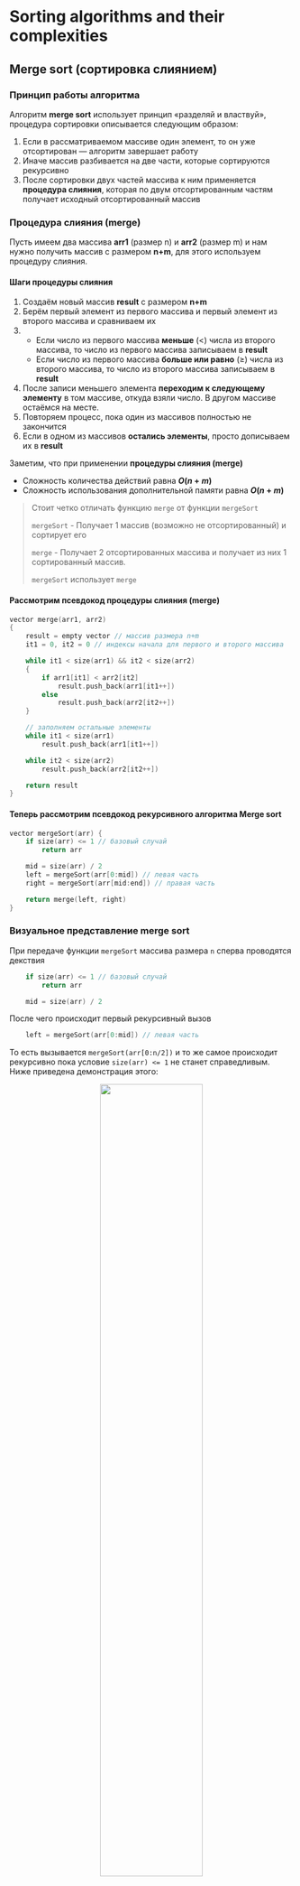 # Sorting algorithms and their complexities

## Merge sort (сортировка слиянием)
### Принцип работы алгоритма
Алгоритм **merge sort** использует принцип «разделяй и властвуй», процедура сортировки описывается следующим образом:
1. Если в рассматриваемом массиве один элемент, то он уже отсортирован — алгоритм завершает работу
2. Иначе массив разбивается на две части, которые сортируются рекурсивно
3. После сортировки двух частей массива к ним применяется **процедура слияния**, которая по двум отсортированным частям получает исходный отсортированный массив

### Процедура слияния (merge)
Пусть имеем два массива **arr1** (размер n) и **arr2** (размер m) и нам нужно получить массив с размером **n+m**, для этого используем процедуру слияния.
#### Шаги процедуры слияния
1. Создаём новый массив **result** с размером **n+m**
2. Берём первый элемент из первого массива и первый элемент из второго массива и сравниваем их
3.
	- Если число из первого массива **меньше** ($<$) числа из второго массива, то число из первого массива записываем в **result**
	- Если число из первого массива **больше или равно** ($\geq$) числа из второго массива, то число из второго массива записываем в **result**
4. После записи меньшего элемента **переходим к следующему элементу** в том массиве, откуда взяли число. В другом массиве остаёмся на месте.
5. Повторяем процесс, пока один из массивов полностью не закончится
6. Если в одном из массивов **остались элементы**, просто дописываем их в **result**

Заметим, что при применении **процедуры слияния (merge)**
- Сложность количества действий  равна **$O(n+m)$**
- Сложность использования дополнительной памяти равна **$O(n+m)$**

> Стоит четко отличать функцию `merge` от функции `mergeSort`
>
> `mergeSort` - Получает 1 массив (возможно не отсортированный) и сортирует его
>
> `merge` - Получает 2 отсортированных массива и получает из них 1 сортированный массив.
>
> `mergeSort` использует `merge`
#### Рассмотрим псевдокод процедуры слияния (merge)
```cpp
vector merge(arr1, arr2)
{
    result = empty vector // массив размера n+m
    it1 = 0, it2 = 0 // индексы начала для первого и второго массива

    while it1 < size(arr1) && it2 < size(arr2)
    {
        if arr1[it1] < arr2[it2]
            result.push_back(arr1[it1++])
        else
            result.push_back(arr2[it2++])
	}

    // заполняем остальные элементы
    while it1 < size(arr1)
        result.push_back(arr1[it1++])

    while it2 < size(arr2)
        result.push_back(arr2[it2++])

    return result
}
```

#### Теперь рассмотрим псевдокод рекурсивного алгоритма Merge sort
```cpp
vector mergeSort(arr) {
    if size(arr) <= 1 // базовый случай
        return arr

    mid = size(arr) / 2
    left = mergeSort(arr[0:mid]) // левая часть
    right = mergeSort(arr[mid:end]) // правая часть

    return merge(left, right)
}

```

### Визуальное представление merge sort

При передаче функции `mergeSort` массива размера `n` сперва проводятся декствия

```cpp
    if size(arr) <= 1 // базовый случай
        return arr

    mid = size(arr) / 2
```
После чего происходит первый рекурсивный вызов

```cpp
    left = mergeSort(arr[0:mid]) // левая часть
```
То есть вызывается `mergeSort(arr[0:n/2])` и то же самое происходит рекурсивно пока условие `size(arr) <= 1` не станет справедливым. Ниже приведена демонстрация этого:

<p align="center">
  <img src="https://raw.githubusercontent.com/Alohack/algorithms-course/refs/heads/main/Images/mergeSortInDepth1.jpg" width="60%" />
</p>

Заметим, что в данный момент никакие 2 элемента небыли изменены местами, в массиве `arr` ничего не поменялось.

Как можно видеть, если условие `size(arr) <= 1` было справедливым, то происходит `return`, а возврат происходит на ту строку, откуда была вызвана функция

```cpp
    left = mergeSort(arr[0:mid])
```
после этого сработает строка
```cpp
    right = mergeSort(arr[mid:end]) // правая часть
```
То есть вызовется `mergeSort(arr[1:2]) `
<p align="center">
  <img src="https://raw.githubusercontent.com/Alohack/algorithms-course/refs/heads/main/Images/mergeSortInDepth2.jpg" width="60%" />
</p>

После чего опять же происходит `return` туда, откуда была вызвана функция
```cpp
    right = mergeSort(arr[mid:end]) // правая часть
```
И только после этого произойдет merge и сработает строка

```cpp
    return merge(left, right)
```

то есть будет вызвана функция `merge(arr[0:1], merge[1:2])` и функция вернет результат слияния двух массивов размера 1. То есть будут отсортированы первые 2 элемента в массиве
<p align="center">
  <img src="https://raw.githubusercontent.com/Alohack/algorithms-course/refs/heads/main/Images/mergeSortInDepth3.jpg" width="60%" />
</p>

### Примеры

1. Пример работы mergeSort в виде анимации.

Еще раз обратите свое внимание на то, что сортировка выполняется, когда происходит возвращение в предыдущий рекурсивный вызов.
<p align="center">
  <img src="https://willrosenbaum.com/assets/img/2022f-cosc-311/merge-sort.gif" />
</p>

2. Пример работы mergeSort в случае, когда размер массива не является степенью двойки
<p align="center">
  <img src="https://favtutor.com/resources/images/uploads/mceu_9916660651687944916761.png" />
</p>

3. Еще один пример в виде анимации (кликните, чтобы перейти по ссылке)

[![Video Title](https://i.ytimg.com/vi/ZRPoEKHXTJg/maxresdefault.jpg)](https://youtu.be/ZRPoEKHXTJg?si=QP6TaqoQJPj5lozJ)



### Время работы алгоритма
Чтобы оценить время работы этого алгоритма, составим рекуррентное соотношение, пусть **$T(n)$ - время сортировки массива длины n**.

Чтобы отсортировать массив длины $n$ алгоритм сперва сортирует 2 половины этого массива по отдельности, тратя на каждую из них по $T(\frac{n}{2})$ времени, а далее тратит $O(n)$ шагов на слияния результатов.

Тогда для **merge sort** справедливо равенство
$$T(n) = 2\cdot T(\frac n2) + O(n)$$
$O(n)$ - время, необходимое на то, чтобы слить два массива длины n

Распишем это соотношение:

$$T(n) = 2\cdot T(\frac {n}{2^1}) + O(n)$$
$$T(\frac {n}{2^1}) = 2\cdot T(\frac {n}{2^2}) + O(\frac {n}{2^1})$$
$$T(\frac {n}{2^2}) = 2\cdot T(\frac {n}{2^3}) + O(\frac {n}{2^2})$$
$$\vdots$$
$$T(\frac {n}{2^k}) = 1$$

Получили:

$$\frac {n}{2^k} \leq 1$$
$$2^k \geq n$$
$$k \geq \log_2n$$
А наименьшее целое число, которое больше либо равно $log_2 n$ равно
$$k = \lceil\log_2n\rceil$$

Умножим каждую часть соотношения на соответствующую степень 2, получим:

$$2^0\cdot T(n) = 2^1\cdot T(\frac {n}{2^1}) + O(n)$$
$$2^1\cdot T(\frac {n}{2^1}) = 2^2\cdot T(\frac {n}{2^2}) + O(n)$$
$$2^2\cdot T(\frac {n}{2^2}) = 2^3\cdot T(\frac {n}{2^3}) + O(n)$$
$$\vdots$$
$$2^k\cdot T(\frac {n}{2^k}) = 2^k \leq 2n$$

Сложим все эти равенства, получим:

$$T(n) \leq n \cdot(k+2) = n \cdot (\lceil\log_2n\rceil + 2) = O(n\log n)$$
$O(n\log n)$ $-$ сложность количества действий алгоритма **merge sort**, такую сложность называют линейно-логарифмической (это не только верхняя граница, но и нижняя)


Вопрос читателю: Можно ли оптимизировать данный код, чтобы программа занимала бы меньше памяти?

## Quick sort (быстрая сортировка)
### Принцип работы алгоритма
Алгоритм **quick sort** также использует принцип «разделяй и властвуй», процедура сортировки описывается следующим образом:
1. Если в рассматриваемом массиве один элемент, то он уже отсортирован — алгоритм завершает работу
2. Иначе выбираем **опорный элемент** (pivot)
3. Разделяем массив на две части используя **процедуру разбиения** (partition):
	- первый массив состоит из всех элементов **меньше опорного элемента** (pivot)
	- второй массив состоит из всех элементов **больше или равно опорного элемента** (pivot)
4. Рекурсивно сортируем обе части
5. Объединяем результаты
### Процедура разбиения (partition)
Предположим, у нас есть массив **a[l…r]** (**l** — индекс левого конца массива, **r** — индекс правого конца массива). Процедура разбиения изменяет расположение элементов в массиве так, что элементы слева от некоторого **опорного элемента** (pivot) меньше или равны этому значению, а элементы справа — больше или равны ему.
#### Шаги процедуры разбиения
1. Выбираем **опорный элемент** (pivot)
2. Используем два индекса:
	- **low** индекс левого конца массива (изначально **0**)
	- **high** индекс правого конца массива (изначально **arr.size - 1**)
3. Пока **low** $\leq$ **high**
	- Двигаем **low** вправо, пока не найдём элемент, который **больше опорного элемента** (pivot)
	- Двигаем **high** влево, пока не найдём элемент, который **меньше опорного элемента** (pivot)
	- Если **low** и **high** ещё не пересеклись, меняем местами (swap) найденные элементы
4. Как только индексы **low** и **high** пересекаются, процедура заканчивается.
#### Рассмотрим псевдокод процедуры разбиения (partition)
```cpp
def partition(arr, pivotIndex)
{
    pivot = arr[pivotIndex] // выбираем разделяющий элемент
    low = 0                 // индекс левого конца
    high = arr.size - 1     // индекс правого конца

    while low < high
    {
        // перемещаем левый индекс вправо, пока элемент меньше или равен разделяющему
        while low < high and arr[low] <= pivot
            ++low

        // перемещаем правый индекс влево, пока элемент больше или равен разделяющему
        while low < high and arr[high] >= v
            --high

        // если индексы не пересеклись, меняем элементы местами
        if low < high
        {
            swap(arr[low], arr[high])
            ++low
            --high
        }
    }

    return high // возвращаем новый индекс pivot
    // Можно было бы вернуть и low, так как цикл прекращается когда low == high
}

```

Рассмотрим анимацию partition на примере:

<p align="center">
  <img src="https://www.tutorialspoint.com/data_structures_algorithms/images/quick_sort_partition_animation.gif" />
</p>

#### Теперь рассмотрим псевдокод рекурсивного алгоритма quick sort
```cpp
def quicksort(arr)
{
    // Базовый случай: если подмассив содержит один или менее элементов, он уже отсортирован
    if arr.size() <= 1
        return

    // Выбираем pivot по какому-либо механизму (например самый первый элемент в массиве)
    initialPivotIndex = pivot(arr)

    // вызываем функцию partition, чтобы найти индекс разделяющего элемента
    pivotIndex = partition(arr, initialPivotIndex)

    // рекурсивно сортируем левую часть массива
    quicksort(arr[0 : pivotIndex])

    // рекурсивно сортируем правую часть массива
    quicksort(arr[pivotIndex + 1 : arr.size()])
}

```

#### Рассмотрим пример работы quickSorrt в виде анимации

Тут `pivot` выбирался случайным образом, то есть в этом примере функция `pivot(arr)` каждый раз возвращалa случайный индекс в диапозоне `[0, arr.size)`
<p align="center">
  <img src="https://raw.githubusercontent.com/Alohack/algorithms-course/refs/heads/main/Images/quickSortAnimation.gif" />
</p>

> `quickSort`, в отличае от `mergeSort`, сортирует массив при спуске, а не при возвращении.

### Время работы quickSort в худшем случае
#### Худшее время работы
Рассмотрим случай, когда разбиение массива происходит неравномерно: одна часть содержит **$n−1$** элементов, а другая содержит лишь 1 элемент.

Так как процедура разбиения выполняется за **$Θ(n)$**, для времени работы **$T(n)$** получаем рекуррентное соотношение:

$$
T(n) = T(n-1) + O(n) = \sum_{k=1}^n Θ(k) = Θ\left(\sum_{k=1}^nk\right) = Θ(n^2)
$$

Такой случай возникает, если **опорный элемент** (pivot) каждый раз после **процедуры разбиения** (partition) оказывается либо в начале, либо в конце массива, что делает разбиение неэффективным.
#### Среднее время работы
Среднее время работы алгоритма **quick sort** равно $O(n\log n)$, такой сложности мы достигаем, если **опорный элемент** (pivot) падает на середину (или почти середину) массива.
### Сравнение с bubble sort
Рассмотрим таблицу:

|  Алгоритм   | Сложность в лучшем случае | Сложность в худшем случае |
|:-----------:|:-------------------------:|:-------------------------:|
| Quick sort  |       **$n\log n$**       |         **$n^2$**         |
| Bubble sort |          **$n$**          |         **$n^2$**         |

По данной таблице можно подумать, что bubble sort лучше quick sort, но у quick sort в среднем худший случай случается реже

### Амортизированная сложность
Quick sort амортизированно работает за **$O(n \log n)$**
Bubble sort амортизированно работает за **$O(n^2)$**

Таким образом приходим к следующей таблице
|  Алгоритм   | Сложность в лучшем случае | Сложность в худшем случае |Амортизированная сложность | Дополнительная память |
|:-----------:|:-------------------------:|:-------------------------:|:-------------------------:|:-------------------------:|
| Merge sort  |    **$O(n\log n)$**       |    **$O(n\log n)$**       |      **$O(n\log n)$**     |       **$O(n)$**     |
| Quick sort  |    **$O(n\log n)$**       |      **$O(n^2)$**         |      **$O(n\log n)$**     |       **$O(1)$**     |
| Bubble sort |       **$O(n)$**          |      **$O(n^2)$**         |      **$O(n^2$)**         |      **$O(1)$**         |

## Heap sort (сортировка кучей)
### Принцип работы алгоритма
Алгоритм **Heap Sort** работает через структуру данных **куча** и использует принцип **сортировки выбором**.
Мы будем использовать кучу для того, чтобы в процессе сортировки на каждом шаге извлекать наибольший элемент и ставить его на своё место в отсортированной части массива, процедура сортировки описывается следующим образом:
1. Строим из массива кучу с помощью **make_heap** (сложность $O(n)$)
2. Пока куча не станет пустой делаем **pop_heap** (сложность $O(\log n)$)

Рассмотрим код **heap sort**
```cpp
#include <algorithm> // Для make_heap и pop_heap

void heapSort(std::vector<int> arr)
{
    // Строим пирамиду.
    make_heap(arr.begin(), arr.end()); // О(n)

    // Процесс сортировки
    for (std::size_t i = arr.size(); i > 0; --i) {
        // Функция pop_heap меняет местами arr[0] и arr[i-1]
        // и делает так, чтобы подмассив arr[0:i-1) стал бы heap-ом.
        // Таким образом максимальный элемент подмассива arr[0: i) будет
        // на месте arr[i-1] в конце каждой итерации.
        pop_heap(arr.begin(), arr.begin() + i); //O(logn)
    }
}
```
### Время работы алгоритма
- `make_heap` происходит за **$O(n)$** времени, а `pop_heap` выполняется $n$ раз каждый за $O(\log n)$ времени. Совместив их получаем $O(n + n \log n) = O(n\log n)$
- Сложность использования дополнительной памяти **$O(1)$**
Заметим, недостаток **heap sort**:
На почти отсортированных данных данный алгоритм работает столь же долго, как на несортированных

### Код heap sort
```cpp
#include <vector>
#include <algorithm>

// Функция для построения кучи и сортировки
void heapsort(std::vector<int>& arr) {
    // Преобразуем массив в кучу
    std::make_heap(arr.begin(), arr.end());

    // Извлекаем элементы из кучи и сортируем
    for (auto i = arr.end(); i != arr.begin(); --i) {
        std::pop_heap(arr.begin(), i);
    }
}
```

### Визуальное представление heap sort
Повторим способ создания `heap` из вектора, который мы прошли на предыдущем семестре, приведя пример работы `make_heap` в виде анимации

<p align="center">
  <img src="https://media2.dev.to/dynamic/image/width=1000,height=420,fit=cover,gravity=auto,format=auto/https%3A%2F%2Fdev-to-uploads.s3.amazonaws.com%2Fuploads%2Farticles%2Fdpy879r83nua30a2ntgf.gif" />
</p>

Также повторим работу одного вызова `pop_heap` при помощи операции
<p align="center">
  <img src="https://www.tutorialspoint.com/data_structures_algorithms/images/max_heap_deletion_animation.gif" />
</p>

# Нижняя оценка сортировки сравнением
## Сортировка сравнениями
**Сортировка сравнениями** $-$ алгоритм сортировки, который совершает операции сравнения элементов, но никак не использует их внутреннюю структуру.
## Теорема (о нижней оценке для сортировки сравнениями):
В худшем случае любой алгоритм сортировки сравнениями выполняет $\Omega(n\log n)$ действий, где $n$ $-$ число сортируемых элементов.
### Доказательство:
Любой алгоритм сортировки сравнениями можно представить в виде **дерева выбора**:

<p align="center">
  <img src="https://raw.githubusercontent.com/Alohack/algorithms-course/refs/heads/main/Images/DecisionTree1.png" />
</p>

Пример:
Пусть имеем массив с элементами $({a[0],a[1],a[2]})$, нарисуем для него **плохое дерево выбора**

<p align="center">
  <img src="https://raw.githubusercontent.com/Alohack/algorithms-course/refs/heads/main/Images/DecisionTree2.png" />
</p>

При сравнении элементов заметим, что возможно два исхода, значит, у каждого узла есть не более двух сыновей, всего существует **$n!$** различных перестановок **$n$** элементов, значит, число листьев дерева не менее $n!$

Красным цветом отмечена часть, которая не имеет смысла (делает дерево выбора плохим)
Заметим, что в дереве выбора, количество сравнений в худшем случае может быть равна высоте дерева

#### Утверждение:
Если в бинарном дереве **$L$** листьев, то **$L \leq 2^h$**
##### Доказательство:
Докажем методом математической индукции:
Пусть **$h=0$**, тогда получим **$1 \leq 2^0$** и **$0 \leq 2^0$**
Предположим, что неравенство верно для **$h$**
Докажем для **$h+1$**:

<p align="center">
  <img src="https://raw.githubusercontent.com/Alohack/algorithms-course/refs/heads/main/Images/DecisionTree3.png" />
</p>

Если у нашего узла два поддерева и наша общая высота равна **$h+1$**, то мы точно можем сказать, что высота одного из поддеревьев равна **$h$**, а высота другого **$\leq h$**
Допустим в нашем случае
- Высота левого поддерева **$h_1 = h$**
- Высота правого поддерева **$h_2 \leq h$**
То есть высота дерева не больше, чем **$2 \cdot 2^h = 2^{h+1}$**
Получили неравенство **$L \leq 2^{h+1}$** $\implies$ доказали, что **$L \leq 2^h$**

Из данного утверждения следует, что 

$$
n! \leq 2^h
$$ 

А следовательно

$$
h \geq \log_2 n! = \log_2 (1 \cdot 2 \cdot 3 \dotso \cdot [\frac n2] \cdot ([\frac n2] + 1) \cdot \dotso \cdot n) \geq \log_2 (([\frac n2] + 1) \cdot \dotso \cdot n) \geq \log_2 (\frac n2)^\frac n2 = \frac n2 \log_2 \frac n2 = \Omega(n\log n)
$$

В итоге доказали, что никакой алгоритм сортировки сравнениями в худшем случае не может быть быстрее **$O(n\log n)$**

# CountSort


Пусть имеем массив размера $n$, который состоит из целых чисел в диапозоне $[0, m)$.

Алгоритм `CountSort` заключается в следующем

1. Наряду с массивом `arr` размера `n` из чисел, кторые мы должны отсортировать, объявим еще один массив `counts` размера `m`.
2. Приравняем все значения массива `counts` к 0.
3. Пройдемся по всему массиву `arr` и пусть `x` очередной элемент массива `arr`, тогда выполним `++counts[x]`
4. После того как прошлись по всему массиву `arr`, проходим по массиву `counts` и приравниваем очередные
   `counts[y]` элементов массива `arr` к `y`

Код оставляется в качестве упражнения для читателя. Ниже можете найти анимацию к `countSort` (сверху массив `arr`, снизу массив `counts`) 

<p align="center">
  <img src="https://res.cloudinary.com/codecrucks/images/c_scale,w_640,h_352/f_webp,q_auto/v1631289534/counting-sort/counting-sort.gif?_i=AA" />
</p>

Таким образом на шаге `3` происходит $O(n)$ действий так как `arr.size = n`, а на шаге `4` $m$ действий, так как `counts.size = m`. Итого $O(n + m)$ действий.

> Вопрос: А не противоречит ли это теореме, которую мы доказали ранее? Ведь фактически мы отсортировали массив за линейное время, а наименьшее время для сортировки массива ведь линейно-логарифмическое согласно теореме?

Ответ: Не противоречит, так как при сортировке `CountSort` у нас есть дополнительное условие, что все элементы массива целые числа и находятся в диапозоне $[0, m)$ и мы пользуемся этим условием при сортировке, а в теореме это не предполагается.

Расширенный ответ: Представим случай, когда $m=1$, тогда мы можем отсортировать массив даже не за $O(n)$, а за $O(1)$, так как в этом случае в массиве все элементы равны друг другу и мы просто вернем тот массив который получили.

> Вопрос: Что меняется в дереве выбора при этом подходе?

Рассмотрим на примере самого простого случая - когда $m=1$. <br>
В дереве выбора теперь будет не $n!$ листьев, а всего $1$ лист, ведь если все эллементы равны друг другу, то есть всего одна возможность их сортировки.


